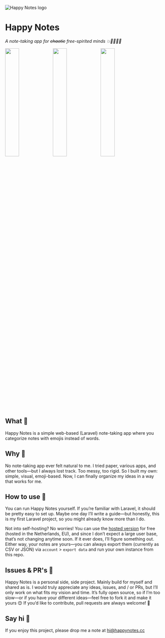 ![Happy Notes logo](public/favicon-96x96.png)

# Happy Notes
_A note-taking app for ~~chaotic~~ free-spirited minds 💥🧠📝🎨🚀_

<p>
  <img src="public/images/screenshot-1-notes-list.png" width="30%" />
  <img src="public/images/screenshot-2-filter.png" width="30%" />
  <img src="public/images/screenshot-3-note.png" width="30%" />
</p>

## What 📝
Happy Notes is a simple web-based (Laravel) note-taking app where you categorize notes with emojis instead of words.

## Why 🤷
No note-taking app ever felt natural to me. I tried paper, various apps, and other tools—but I always lost track. Too messy, too rigid. So I built my own: simple, visual, emoji-based. Now, I can finally organize my ideas in a way that works for me.

## How to use 🚀
You can run Happy Notes yourself. If you’re familiar with Laravel, it should be pretty easy to set up. Maybe one day I’ll write a guide—but honestly, this is my first Laravel project, so you might already know more than I do.

Not into self-hosting? No worries! You can use the [hosted version](https://happynotes.cc) for free (hosted in the Netherlands, EU), and since I don’t expect a large user base, that’s not changing anytime soon. If it ever does, I’ll figure something out. Either way, your notes are yours—you can always export them (currently as CSV or JSON) via `account` > `export data` and run your own instance from this repo.

## Issues & PR's 🧩
Happy Notes is a personal side, side project. Mainly build for myself and shared as is. I would truly appreciate any ideas, issues, and / or PRs, but I’ll only work on what fits my vision and time. It’s fully open source, so if I’m too slow—or if you have your different ideas—feel free to fork it and make it yours 😊 If you’d like to contribute, pull requests are always welcome! 💛

## Say hi 👋
If you enjoy this project, please drop me a note at [hi@happynotes.cc](mailto:hi@happynotes.cc)
